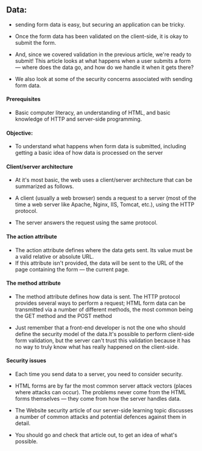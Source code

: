 ## Data:
* sending form data is easy, but securing an application can be tricky.

* Once the form data has been validated on the client-side, it is okay to submit the form.

* And, since we covered validation in the previous article, we're ready to submit! This article looks at what happens when a user submits a form — where does the data go, and how do we handle it when it gets there?

* We also look at some of the security concerns associated with sending form data.

#### Prerequisites

* Basic computer literacy, an understanding of HTML, and basic knowledge of HTTP and server-side programming.
#### Objective:

* To understand what happens when form data is submitted, including getting a basic idea of how data is processed on the server
#### Client/server architecture

* At it's most basic, the web uses a client/server architecture that can be summarized as follows.

* A client (usually a web browser) sends a request to a server (most of the time a web server like Apache, Nginx, IIS, Tomcat, etc.), using the HTTP protocol.

* The server answers the request using the same protocol.

#### The action attribute

* The action attribute defines where the data gets sent. Its value must be a valid relative or absolute URL.
* If this attribute isn't provided, the data will be sent to the URL of the page containing the form — the current page.
#### The method attribute

* The method attribute defines how data is sent. The HTTP protocol provides several ways to perform a request; HTML form data can be transmitted via a number of different methods, the most common being the GET method and the POST method

* Just remember that a front-end developer is not the one who should define the security model of the data.It's possible to perform client-side form validation, but the server can't trust this validation because it has no way to truly know what has really happened on the client-side.

#### Security issues

* Each time you send data to a server, you need to consider security.

* HTML forms are by far the most common server attack vectors (places where attacks can occur). The problems never come from the HTML forms themselves — they come from how the server handles data.

* The Website security article of our server-side learning topic discusses a number of common attacks and potential defences against them in detail.

* You should go and check that article out, to get an idea of what's possible.
